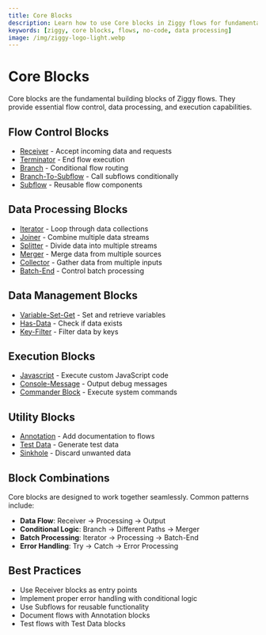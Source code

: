 ```yaml
---
title: Core Blocks
description: Learn how to use Core blocks in Ziggy flows for fundamental flow control and data processing. Complete guide with examples and configuration options.
keywords: [ziggy, core blocks, flows, no-code, data processing]
image: /img/ziggy-logo-light.webp
---
```


# Core Blocks

Core blocks are the fundamental building blocks of Ziggy flows. They provide essential flow control, data processing, and execution capabilities.

## Flow Control Blocks

- [Receiver](/user-guide/block-types/core/Receiver) - Accept incoming data and requests
- [Terminator](/user-guide/block-types/core/Terminator) - End flow execution
- [Branch](/user-guide/block-types/core/Branch) - Conditional flow routing
- [Branch-To-Subflow](/user-guide/block-types/core/Branch-To-Subflow) - Call subflows conditionally
- [Subflow](/user-guide/block-types/core/Subflow) - Reusable flow components

## Data Processing Blocks

- [Iterator](/user-guide/block-types/core/Iterator) - Loop through data collections
- [Joiner](/user-guide/block-types/core/joiner) - Combine multiple data streams
- [Splitter](/user-guide/block-types/core/Splitter) - Divide data into multiple streams
- [Merger](/user-guide/block-types/core/Merger) - Merge data from multiple sources
- [Collector](/user-guide/block-types/core/Collector) - Gather data from multiple inputs
- [Batch-End](/user-guide/block-types/core/Batch-End) - Control batch processing

## Data Management Blocks

- [Variable-Set-Get](/user-guide/block-types/core/Variable-Set-Get) - Set and retrieve variables
- [Has-Data](/user-guide/block-types/core/Has-Data) - Check if data exists
- [Key-Filter](/user-guide/block-types/core/Key-Filter) - Filter data by keys

## Execution Blocks

- [Javascript](/user-guide/block-types/core/Javascript) - Execute custom JavaScript code
- [Console-Message](/user-guide/block-types/core/Console-Message) - Output debug messages
- [Commander Block](/user-guide/block-types/core/commander-block) - Execute system commands

## Utility Blocks

- [Annotation](/user-guide/block-types/core/Annotation) - Add documentation to flows
- [Test Data](/user-guide/block-types/core/test-data) - Generate test data
- [Sinkhole](/user-guide/block-types/core/sinkhole) - Discard unwanted data

## Block Combinations

Core blocks are designed to work together seamlessly. Common patterns include:

- **Data Flow**: Receiver → Processing → Output
- **Conditional Logic**: Branch → Different Paths → Merger
- **Batch Processing**: Iterator → Processing → Batch-End
- **Error Handling**: Try → Catch → Error Processing

## Best Practices

- Use Receiver blocks as entry points
- Implement proper error handling with conditional logic
- Use Subflows for reusable functionality
- Document flows with Annotation blocks
- Test flows with Test Data blocks
